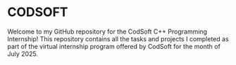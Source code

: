 # CODSOFT
Welcome to my GitHub repository for the CodSoft C++ Programming Internship! This repository contains all the tasks and projects I completed as part of the virtual internship program offered by CodSoft for the month of July 2025.
